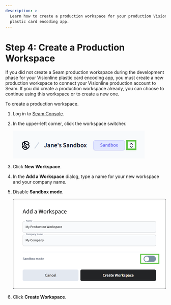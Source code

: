 ```yaml
---
description: >-
  Learn how to create a production workspace for your production Visionline
  plastic card encoding app.
---
```


# Step 4: Create a Production Workspace

If you did not create a Seam production workspace during the development phase for your Visionline plastic card encoding app, you must create a new production workspace to connect your Visionline production account to Seam. If you did create a production workspace already, you can choose to continue using this workspace or to create a new one.

To create a production workspace.

1. Log in to [Seam Console](https://console.seam.co/).
2.  In the upper-left corner, click the workspace switcher.

    ![Use the Seam Console workspace switcher to switch between workspaces and create new workspaces.](../../../../../.gitbook/assets/workspace-switcher.png)
3. Click **New Workspace**.
4. In the **Add a Workspace** dialog, type a name for your new workspace and your company name.
5.  Disable **Sandbox mode**.

    ![To create a production workspace, disable sandbox mode.](../../../../../.gitbook/assets/add-production-workspace.png)
6. Click **Create Workspace**.
